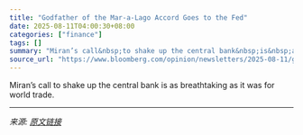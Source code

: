 ```yaml
---
title: "Godfather of the Mar-a-Lago Accord Goes to the Fed"
date: 2025-08-11T04:00:30+08:00
categories: ["finance"]
tags: []
summary: "Miran’s call&nbsp;to shake up the central bank&nbsp;is&nbsp;as breathtaking as it was&nbsp;for world trade."
source_url: "https://www.bloomberg.com/opinion/newsletters/2025-08-11/godfather-of-the-mar-a-lago-accord-goes-to-the-fed"
---
```


Miran’s call&nbsp;to shake up the central bank&nbsp;is&nbsp;as breathtaking as it was&nbsp;for world trade.

---

*来源: [原文链接](https://www.bloomberg.com/opinion/newsletters/2025-08-11/godfather-of-the-mar-a-lago-accord-goes-to-the-fed)*

